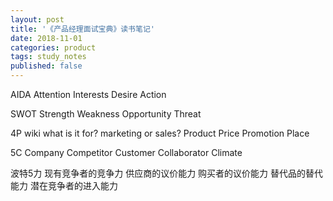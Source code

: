 ```yaml
---
layout: post
title: '《产品经理面试宝典》读书笔记'
date: 2018-11-01
categories: product
tags: study_notes
published: false
---
```


AIDA
Attention 
Interests
Desire 
Action

SWOT
Strength 
Weakness 
Opportunity 
Threat

4P wiki what is it for? marketing or sales?
Product 
Price
Promotion 
Place

5C
Company
Competitor
Customer
Collaborator
Climate 

波特5力
现有竞争者的竞争力
供应商的议价能力
购买者的议价能力
替代品的替代能力
潜在竞争者的进入能力
